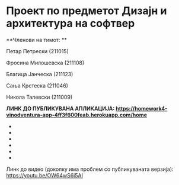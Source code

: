 # Проект по предметот Дизајн и архитектура на софтвер

**Членови на тимот: **

Петар Петрески (211015)

Фросина Милошевска (211108)

Благица Јанческа (211123)

Сања Крстеска (211046)

Никола Талевски (211009)

**ЛИНК ДО ПУБЛИКУВАНА АПЛИКАЦИЈА: https://homework4-vinodventura-app-4ff3f600feab.herokuapp.com/home**

-
-
-
-
-
-
	

Линк до видео (доколку има проблем со публикуваната верзија): https://youtu.be/OW64wS6i5AI
